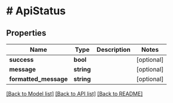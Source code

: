 # # ApiStatus

## Properties

Name | Type | Description | Notes
------------ | ------------- | ------------- | -------------
**success** | **bool** |  | [optional]
**message** | **string** |  | [optional]
**formatted_message** | **string** |  | [optional]

[[Back to Model list]](../../README.md#models) [[Back to API list]](../../README.md#endpoints) [[Back to README]](../../README.md)
